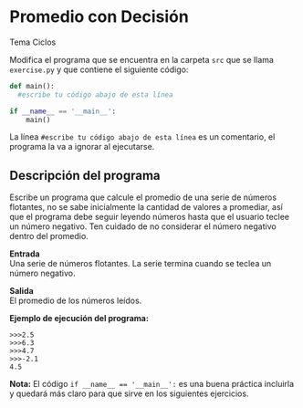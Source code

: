 # Promedio con Decisión 
Tema Ciclos

Modifica el programa que se encuentra en la carpeta `src` que se llama `exercise.py` y que contiene el siguiente código:

```python
def main():
  #escribe tu código abajo de esta línea

if __name__ == '__main__':
    main()
```

La línea `#escribe tu código abajo de esta línea` es un comentario, el programa la va a ignorar al ejecutarse.

## Descripción del programa  
Escribe un programa que calcule el promedio de una serie de números flotantes, no se sabe inicialmente la cantidad de valores a promediar, así que el programa debe seguir leyendo números hasta que el usuario teclee un número negativo. Ten cuidado de no considerar el número negativo dentro del promedio.

**Entrada**  
Una serie de números flotantes. La serie termina cuando se teclea un número negativo.

**Salida**  
El promedio de los números leídos.

**Ejemplo de ejecución del programa:** 
``` 
>>>2.5                   
>>>6.3                   
>>>4.7                  
>>>-2.1                     
4.5  
```

**Nota:** El código `if __name__ == '__main__':` es una buena práctica incluirla y quedará más claro para que sirve en los siguientes ejercicios.